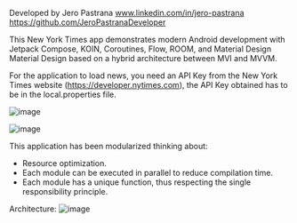 Developed by Jero Pastrana
www.linkedin.com/in/jero-pastrana
https://github.com/JeroPastranaDeveloper

This New York Times app demonstrates modern Android development with Jetpack Compose, KOIN, Coroutines, Flow, ROOM, and Material Design Material Design based on a hybrid architecture between MVI and MVVM.

For the application to load news, you need an API Key from the New York Times website (https://developer.nytimes.com), the API Key obtained has to be in the local.properties file.

![image](https://github.com/user-attachments/assets/c4cb0fef-84b1-4ace-9119-4c62168f1671)

![image](https://github.com/user-attachments/assets/89d4fd72-c596-4b49-a31d-e4e16125b5f8)

This application has been modularized thinking about:
- Resource optimization. 
- Each module can be executed in parallel to reduce compilation time.
- Each module has a unique function, thus respecting the single responsibility principle.

Architecture:
![image](https://github.com/user-attachments/assets/48be2189-afb3-45d9-9985-9d1414cf57c0)
